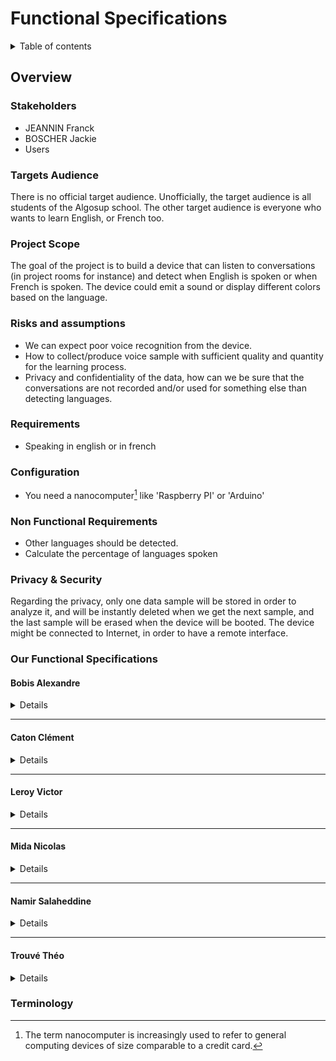 # Functional Specifications

<details>
<summary>Table of contents</summary>

- [Functional Specifications](#functional-specifications)
  - [Overview](#overview)
    - [Stakeholders](#stakeholders)
    - [Targets Audience](#targets-audience)
    - [Project Scope](#project-scope)
    - [Risks and assumptions](#risks-and-assumptions)
    - [Requirements](#requirements)
    - [Configuration](#configuration)
    - [Non Functional Requirements](#non-functional-requirements)
    - [Privacy & Security](#privacy--security)
    - [Our Functional Specifications](#our-functional-specifications)
      - [Bobis Alexandre](#bobis-alexandre)
      - [Caton Clément](#caton-clément)
      - [Leroy Victor](#leroy-victor)
      - [Mida Nicolas](#mida-nicolas)
      - [Namir Salaheddine](#namir-salaheddine)
      - [Trouvé Théo](#trouvé-théo)
    - [Terminology](#terminology)
</details>

## Overview

### Stakeholders

- JEANNIN Franck
- BOSCHER Jackie
- Users

### Targets Audience

There is no official target audience. Unofficially, the target audience is all students of the Algosup school. The other target audience is everyone who wants to learn English, or French too.

### Project Scope

The goal of the project is to build a device that can listen to conversations (in project rooms for instance) and detect when English is spoken or when French is spoken. The device could emit a sound or display different colors based on the language.

### Risks and assumptions

- We can expect poor voice recognition from the device.
- How to collect/produce voice sample with sufficient quality and quantity for the learning process.
- Privacy and confidentiality of the data, how can we be sure that the conversations are not recorded and/or used for something else than detecting languages.

### Requirements

- Speaking in english or in french

### Configuration

- You need a nanocomputer[^1] like 'Raspberry PI' or 'Arduino'

### Non Functional Requirements

- Other languages should be detected.
- Calculate the percentage of languages spoken

### Privacy & Security

Regarding the privacy, only one data sample will be stored in order to analyze it, and will be instantly deleted when we get the next sample, and the last sample will be erased when the device will be booted. The device might be connected to Internet, in order to have a remote interface.

### Our Functional Specifications

#### Bobis Alexandre
<details>

![Bobis Alexandre](Files/Functional_Specifications_Bobis.png)

</details>

<hr>

#### Caton Clément
<details>
  
![Caton Clément](Files/Functional_Specifications_Caton-1.png)
![Caton Clément](Files/Functional_Specifications_Caton-2.png)
  
</details>
<hr>

#### Leroy Victor
<details>
  
![Leroy Victor](Files/Functional_Specifications_Leroy.png)
  
</details>
<hr>

#### Mida Nicolas
<details>
  
![Mida Nicolas](Files/Functional_Specifications_Mida.png)
  
</details>
<hr>

#### Namir Salaheddine
<details>
  
![Namir Salaheddine](Files/Functional_Specifications_Namir.png)
  
</details>
<hr>

#### Trouvé Théo
<details>
  
![Trouvé Théo](Files/Functional_Specifications_Trouve.png)
  
</details>

### Terminology
[^1]: The term nanocomputer is increasingly used to refer to general computing devices of size comparable to a credit card.
